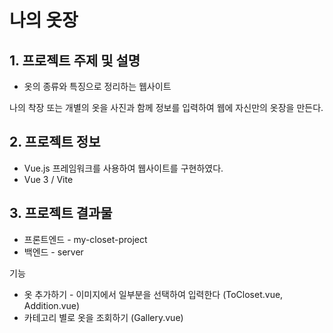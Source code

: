 # 나의 옷장

## 1. 프로젝트 주제 및 설명

- 옷의 종류와 특징으로 정리하는 웹사이트

나의 착장 또는 개별의 옷을 사진과 함께 정보를 입력하여 웹에 자신만의 옷장을 만든다.

## 2. 프로젝트 정보

- Vue.js 프레임워크를 사용하여 웹사이트를 구현하였다.
- Vue 3 / Vite

## 3. 프로젝트 결과물

- 프론트엔드 - my-closet-project
- 백엔드 - server

기능

- 옷 추가하기 - 이미지에서 일부분을 선택하여 입력한다 (ToCloset.vue, Addition.vue)
- 카테고리 별로 옷을 조회하기 (Gallery.vue)